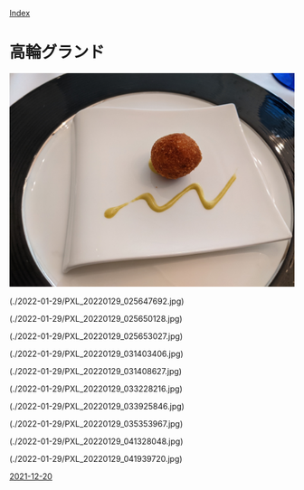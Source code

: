 [Index](index)

# 高輪グランド

![代替テキスト](./2022-01-29/PXL_20220129_025127131.jpg)

(./2022-01-29/PXL_20220129_025647692.jpg)

(./2022-01-29/PXL_20220129_025650128.jpg)

(./2022-01-29/PXL_20220129_025653027.jpg)

(./2022-01-29/PXL_20220129_031403406.jpg)

(./2022-01-29/PXL_20220129_031408627.jpg)

(./2022-01-29/PXL_20220129_033228216.jpg)

(./2022-01-29/PXL_20220129_033925846.jpg)

(./2022-01-29/PXL_20220129_035353967.jpg)

(./2022-01-29/PXL_20220129_041328048.jpg)

(./2022-01-29/PXL_20220129_041939720.jpg)

[2021-12-20](./2022-01-29/)